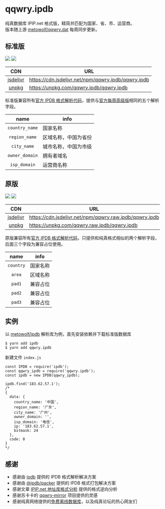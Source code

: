 # qqwry.ipdb

纯真数据库 IPIP.net 格式版，精简并匹配为国家、省、市、运营商。  
版本随上游 [metowolf/qqwry.dat](https://github.com/metowolf/qqwry.dat) 每周同步更新。

## 标准版

![](https://img.shields.io/npm/v/qqwry.ipdb.svg?style=for-the-badge&label=VERSION)
![](https://img.shields.io/npm/dm/qqwry.ipdb.svg?style=for-the-badge)


|CDN|URL|
|:---:|---|
|[jsdelivr](https://cdn.jsdelivr.net/npm/qqwry.ipdb/)|https://cdn.jsdelivr.net/npm/qqwry.ipdb/qqwry.ipdb|
|[unpkg](https://unpkg.com/browse/qqwry.ipdb/)|https://unpkg.com/qqwry.ipdb/qqwry.ipdb|


标准版兼容所有[官方 IPDB 格式解析代码](https://www.ipip.net/product/client.html)，提供与[官方每周高级版](https://www.ipip.net/product/ip.html#ipv4city)相同的五个解析字段。

|name|info|
|:---:|---|
|`country_name`|国家名称|
|`region_name`|区域名称，中国为省份|
|`city_name`|城市名称，中国为市级|
|`owner_domain`|拥有者域名|
|`isp_domain`|运营商名称|


## 原版

![](https://img.shields.io/npm/v/qqwry.raw.ipdb.svg?style=for-the-badge&label=VERSION)
![](https://img.shields.io/npm/dm/qqwry.raw.ipdb.svg?style=for-the-badge)


|CDN|URL|
|:---:|---|
|[jsdelivr](https://cdn.jsdelivr.net/npm/qqwry.raw.ipdb/)|https://cdn.jsdelivr.net/npm/qqwry.raw.ipdb/qqwry.ipdb|
|[unpkg](https://unpkg.com/browse/qqwry.raw.ipdb/)|https://unpkg.com/qqwry.raw.ipdb/qqwry.ipdb|


原版兼容所有[官方 IPDB 格式解析代码](https://www.ipip.net/product/client.html)，只提供和纯真格式相似的两个解析字段，后面三个字段为兼容占位使用。

|name|info|
|:---:|---|
|`country`|国家名称|
|`area`|区域名称|
|`pad1`|兼容占位|
|`pad2`|兼容占位|
|`pad3`|兼容占位|

## 实例

以 [metowolf/ipdb](https://github.com/metowolf/ipdb) 解析库为例，首先安装依赖并下载标准版数据库

```
$ yarn add ipdb
$ yarn add qqwry.ipdb
```

新建文件 `index.js`

```
const IPDB = require('ipdb');
const qqwry_ipdb = require('qqwry.ipdb');
const ipdb = new IPDB(qqwry_ipdb);

ipdb.find('183.62.57.1');
/*
{
  data: {
    country_name: '中国',
    region_name: '广东',
    city_name: '广州',
    owner_domain: '',
    isp_domain: '电信',
    ip: '183.62.57.1',
    bitmask: 24
  },
  code: 0
}
*/
```

## 感谢

 - 感谢由 [ipdb](https://github.com/metowolf/ipdb) 提供的 IPDB 格式解析解决方案
 - 感谢由 [@ipdb/packer](https://github.com/metowolf/ipdb-packer) 提供的 IPDB 格式打包解决方案
 - 感谢文章 [IPIP.net 地址库格式分析](https://i-meto.com/ipdb-database/) 提供的格式逆向分析
 - 感谢苏卡卡的 [qqwry-mirror](https://github.com/SukkaW/qqwry-mirror) 项目提供的灵感
 - 感谢纯真网络提供的[免费离线数据库](http://www.cz88bbs.com/)，以及纯真论坛的热心网友们

